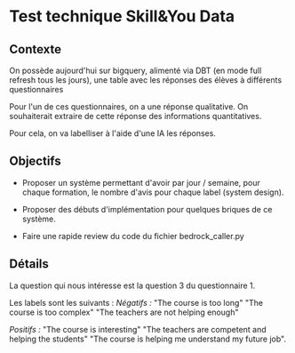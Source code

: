 # Test technique Skill&You Data

## Contexte

On possède aujourd'hui sur bigquery, alimenté via DBT (en mode full refresh tous les jours), une table avec les réponses des élèves à différents questionnaires

Pour l'un de ces questionnaires, on a une réponse qualitative.
On souhaiterait extraire de cette réponse des informations quantitatives.

Pour cela, on va labelliser à l'aide d'une IA les réponses.

## Objectifs

- Proposer un système permettant d'avoir par jour / semaine, pour chaque formation, le nombre d'avis pour chaque label (system design).

- Proposer des débuts d'implémentation pour quelques briques de ce système.

- Faire une rapide review du code du fichier bedrock_caller.py

## Détails

La question qui nous intéresse est la question 3 du questionnaire 1.


Les labels sont les suivants :
*Négatifs :*
"The course is too long"
"The course is too complex"
"The teachers are not helping enough"

*Positifs :*
"The course is interesting"
"The teachers are competent and helping the students"
"The course is helping me understand my future job".

